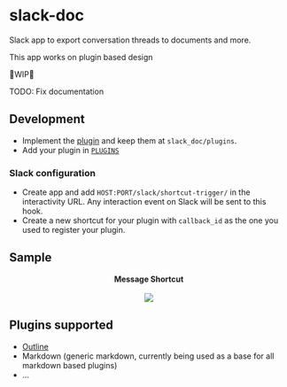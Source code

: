 # slack-doc

Slack app to export conversation threads to documents and more.

This app works on plugin based design

🚧WIP🚧

TODO: Fix documentation

## Development

- Implement the [plugin][plugin_base] and keep them at `slack_doc/plugins`.
- Add your plugin in [`PLUGINS`][plugin_map]

### Slack configuration

- Create app and add `HOST:PORT/slack/shortcut-trigger/` in the interactivity
  URL. Any interaction event on Slack will be sent to this hook.
- Create a new shortcut for your plugin with `callback_id` as the one you used
  to register your plugin.
  
## Sample

<p align="center">
    <b>Message Shortcut</b><br/><br/>
    <img src="https://i.imgur.com/0PzqYZZ.png" />
</p>

## Plugins supported

- [Outline][outline_home]
- Markdown (generic markdown, currently being used as a base for all markdown based plugins)
- ...

[plugin_base]: slack_doc/plugins/base.py
[plugin_map]: slack_doc/routes.py
[outline_home]: https://www.getoutline.com/
